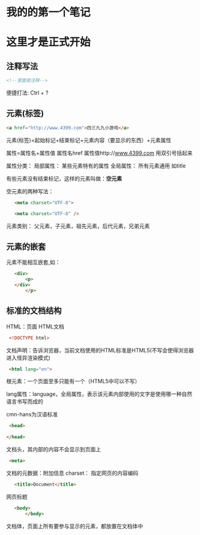 # 我的的第一个笔记

# 这里才是正式开始

## 注释写法 

```html
<!--里面是注释--> 
```
便捷打法: Ctrl + ?

## 元素(标签)
```html
<a href="http://www.4399.com">四三九九小游戏</a>
```

元素(标签)=起始标记+结束标记+元素内容（要显示的东西）+元素属性

属性=属性名+属性值
属性名href
属性值http://www.4399.com  用双引号括起来

属性分类：
局部属性： 某些元素特有的属性
全局属性： 所有元素通用 如title


有些元素没有结束标记，这样的元素叫做：**空元素**

  空元素的两种写法：
```html
   <meta charset="UTF-8">
```
```html
   <meta charset="UTF-8" />
```

  元素类别： 父元素，子元素，祖先元素，后代元素，兄弟元素

## 元素的嵌套

 元素不能相互嵌套,如：
 ```html
    <div>
        <p>
    </div>
        </p>
 ```

## 标准的文档结构

HTML：页面  HTML文档

```html
 <!DOCTYPE html>
 ```
 文档声明：告诉浏览器，当前文档使用的HTML标准是HTML5(不写会使得浏览器进入怪异渲染模式)


```html
 <html lang="en">
 ```
 根元素：一个页面至多只能有一个（HTML5中可以不写）

 lang属性：language，全局属性，表示该元素内部使用的文字是使用哪一种自然语言书写而成的

 cmn-hans为汉语标准

```html
 <head>
  
</head>
 ```
 文档头，其内部的内容不会显示到页面上



 ```html
  <meta>
 ```
文档的元数据：附加信息
charset： 指定网页的内容编码


```html
   <title>Document</title>
 ```
 网页标题



```html
   <body>
       </body>
 ```
 文档体，页面上所有要参与显示的元素，都放置在文档体中

